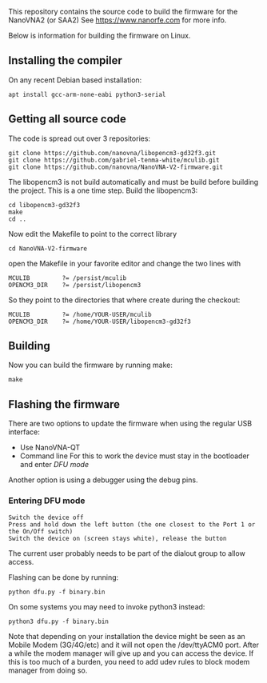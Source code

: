 
This repository contains the source code to build the firmware for the NanoVNA2 (or SAA2)
See https://www.nanorfe.com for more info.

Below is information for building the firmware on Linux.

## Installing the compiler
On any recent Debian based installation:
``` 
apt install gcc-arm-none-eabi python3-serial
```

## Getting all source code
The code is spread out over 3 repositories:
```
git clone https://github.com/nanovna/libopencm3-gd32f3.git
git clone https://github.com/gabriel-tenma-white/mculib.git
git clone https://github.com/nanovna/NanoVNA-V2-firmware.git
```
The libopencm3 is not build automatically and must be build before building the project.
This is a one time step.
Build the libopencm3:
```
cd libopencm3-gd32f3
make
cd ..
```

Now edit the Makefile to point to the correct library
```
cd NanoVNA-V2-firmware
```
open the Makefile in your favorite editor and change the two lines with
```
MCULIB         ?= /persist/mculib
OPENCM3_DIR    ?= /persist/libopencm3
```
So they point to the directories that where create during the checkout:
```
MCULIB         ?= /home/YOUR-USER/mculib
OPENCM3_DIR    ?= /home/YOUR-USER/libopencm3-gd32f3
```

## Building
Now you can build the firmware by running make:
```
make
```

## Flashing the firmware
There are two options to update the firmware when using the regular USB interface:
 - Use NanoVNA-QT
 - Command line
For this to work the device must stay in the bootloader and enter _DFU mode_

Another option is using a debugger using the debug pins.

### Entering DFU mode
```
Switch the device off
Press and hold down the left button (the one closest to the Port 1 or the On/Off switch)
Switch the device on (screen stays white), release the button
```


The current user probably needs to be part of the dialout group to allow access.

Flashing can be done by running:
```
python dfu.py -f binary.bin
```
On some systems you may need to invoke python3 instead:
```
python3 dfu.py -f binary.bin
```

Note that depending on your installation the device might be seen as an Mobile Modem (3G/4G/etc) and it will not open the /dev/ttyACM0 port. 
After a while the modem manager will give up and you can access the device.
If this is too much of a burden, you need to add udev rules to block modem manager from doing so.

